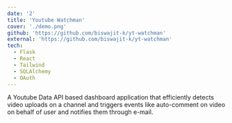 ```yaml
---
date: '2'
title: 'Youtube Watchman'
cover: './demo.png'
github: 'https://github.com/biswajit-k/yt-watchman'
external: 'https://github.com/biswajit-k/yt-watchman'
tech:
  - Flask
  - React
  - Tailwind
  - SQLAlchemy
  - OAuth
---
```


A Youtube Data API based dashboard application that efficiently detects video uploads on a channel
and triggers events like auto-comment on video on behalf of user and notifies them through e-mail.
